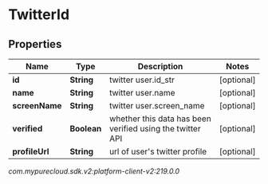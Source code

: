 # TwitterId


## Properties

| Name | Type | Description | Notes |
| ------------ | ------------- | ------------- | ------------- |
| **id** | **String** | twitter user.id_str |  [optional] |
| **name** | **String** | twitter user.name |  [optional] |
| **screenName** | **String** | twitter user.screen_name |  [optional] |
| **verified** | **Boolean** | whether this data has been verified using the twitter API |  [optional] |
| **profileUrl** | **String** | url of user's twitter profile |  [optional] |




_com.mypurecloud.sdk.v2:platform-client-v2:219.0.0_
